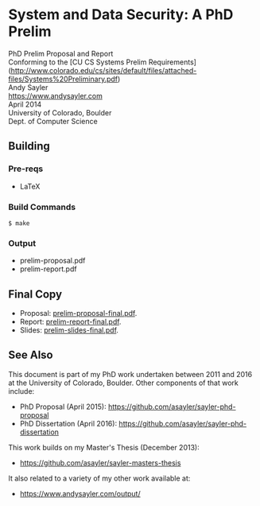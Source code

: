 System and Data Security: A PhD Prelim
====================================================

PhD Prelim Proposal and Report  
Conforming to the
[CU CS Systems Prelim Requirements]
(http://www.colorado.edu/cs/sites/default/files/attached-files/Systems%20Preliminary.pdf)  
Andy Sayler  
https://www.andysayler.com  
April 2014  
University of Colorado, Boulder  
Dept. of Computer Science  

Building
--------

### Pre-reqs ###

+ LaTeX

### Build Commands ###

```
$ make
```

### Output ###

+ prelim-proposal.pdf
+ prelim-report.pdf

Final Copy
----------

+ Proposal: [prelim-proposal-final.pdf](./prelim-proposal-final.pdf).
+ Report: [prelim-report-final.pdf](./prelim-report-final.pdf).
+ Slides: [prelim-slides-final.pdf](./prelim-slides-final.pdf).

See Also
--------

This document is part of my PhD work undertaken between 2011 and 2016 at
the University of Colorado, Boulder. Other components of that work
include:

+ PhD Proposal (April 2015): https://github.com/asayler/sayler-phd-proposal
+ PhD Dissertation (April 2016): https://github.com/asayler/sayler-phd-dissertation

This work builds on my Master's Thesis (December 2013):

+ https://github.com/asayler/sayler-masters-thesis

It also related to a variety of my other work available at:

+ https://www.andysayler.com/output/
